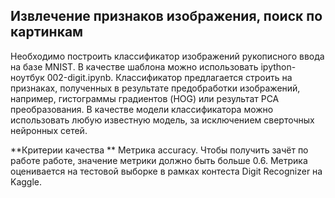 
## Извлечение признаков изображения, поиск по картинкам

Необходимо построить классификатор изображений рукописного ввода на базе MNIST. В качестве шаблона можно использовать ipython-ноутбук 002-digit.ipynb.
Классификатор предлагается строить на признаках, полученных в результате предобработки изображений, например, гистограммы градиентов (HOG) или результат PCA преобразования.
В качестве модели классификатора можно использовать любую известную модель, за исключением сверточных нейронных сетей.

**Критерии качества **
Метрика accuracy. Чтобы получить зачёт по работе работе, значение метрики должно быть больше 0.6. Метрика оценивается на тестовой выборке в рамках контеста Digit Recognizer на Kaggle.